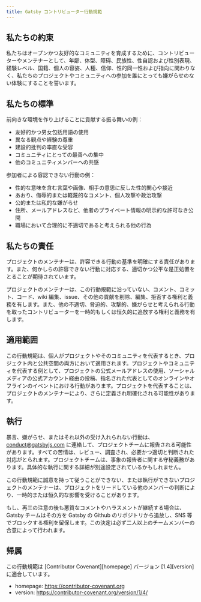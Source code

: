```yaml
---
title: Gatsby コントリビューター行動規範
---
```


## 私たちの約束

私たちはオープンかつ友好的なコミュニティを育成するために、コントリビューターやメンテナーとして、年齢、体型、障碍、民族性、性自認および性別表現、経験レベル、国籍、個人の容姿、人種、信仰、性的同一性および指向に関わりなく、私たちのプロジェクトやコミュニティへの参加を誰にとっても嫌がらせのない体験にすることを誓います。

## 私たちの標準

前向きな環境を作り上げることに貢献する振る舞いの例：

- 友好的かつ男女包括用語の使用
- 異なる観点や経験の尊重
- 建設的批判の率直な受容
- コミュニティにとっての最善への集中
- 他のコミュニティメンバーへの共感

参加者による容認できない行動の例：

- 性的な意味を含む言葉や画像、相手の意思に反した性的関心や接近
- あおり、侮辱的または軽蔑的なコメント、個人攻撃や政治攻撃
- 公的または私的な嫌がらせ
- 住所、メールアドレスなど、他者のプライベート情報の明示的な許可なき公開
- 職場において合理的に不適切であると考えられる他の行為

## 私たちの責任

プロジェクトのメンテナーは、許容できる行動の基準を明確にする責任があります。また、何かしらの許容できない行動に対応する、適切かつ公平な是正処置をとることが期待されています。

プロジェクトのメンテナーは、この行動規範に沿っていない、コメント、コミット、コード、wiki 編集、issue、その他の貢献を削除、編集、拒否する権利と義務を有します。また、他の不適切、脅迫的、攻撃的、嫌がらせと考えられる行動を取ったコントリビューターを一時的もしくは恒久的に追放する権利と義務を有します。

## 適用範囲

この行動規範は、個人がプロジェクトやそのコミュニティを代表するとき、プロジェクト内と公共空間の両方において適用されます。プロジェクトやコミュニティを代表する例として、プロジェクトの公式メールアドレスの使用、ソーシャルメディアの公式アカウント経由の投稿、指名された代表としてのオンラインやオフラインのイベントにおける行動があります。プロジェクトを代表することは、プロジェクトのメンテナーにより、さらに定義され明確化される可能性があります。

## 執行

暴言、嫌がらせ、またはそれ以外の受け入れられない行動は、[conduct@gatsbyjs.com](mailto:conduct@gatsbyjs.com) に連絡して、プロジェクトチームに報告される可能性があります。すべての苦情は、レビュー、調査され、必要かつ適切と判断された対応がとられます。プロジェクトチームは、事象の報告者に関する守秘義務があります。具体的な執行に関する詳細が別途設定されているかもしれません。

この行動規範に誠意を持って従うことができない、または執行ができないプロジェクトのメンテナーは、プロジェクトをリードしている他のメンバーの判断により、一時的または恒久的な影響を受けることがあります。

もし、再三の注意の後も悪質なコメントやハラスメントが継続する場合は、Gatsby チームはその方を Gatsby の Github のリポジトリから追放し、SNS 等でブロックする権利を留保します。この決定は必ず二人以上のチームメンバーの合意によって行われます。

## 帰属

この行動規範は [Contributor Covenant][homepage] バージョン [1.4][version] に適合しています。

- homepage: https://contributor-covenant.org
- version: https://contributor-covenant.org/version/1/4/
